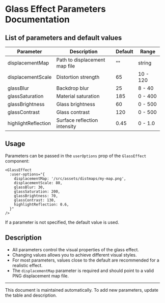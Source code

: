 # Glass Effect Parameters Documentation

## List of parameters and default values

| Parameter           | Description                   | Default | Range    |
| ------------------- | ----------------------------- | ------- | -------- |
| displacementMap     | Path to displacement map file | ""      | string   |
| displacementScale   | Distortion strength           | 65      | 10 - 120 |
| glassBlur           | Backdrop blur                 | 25      | 8 - 40   |
| glassSaturation     | Material saturation           | 185     | 0 - 400  |
| glassBrightness     | Glass brightness              | 60      | 0 - 500  |
| glassContrast       | Glass contrast                | 120     | 0 - 500  |
| highlightReflection | Surface reflection intensity  | 0.45    | 0 - 1.0  |

## Usage

Parameters can be passed in the `userOptions` prop of the `GlassEffect` component:

```vue
<GlassEffect
  :user-options="{
    displacementMap: '/src/assets/distmaps/my-map.png',
    displacementScale: 80,
    glassBlur: 30,
    glassSaturation: 200,
    glassBrightness: 70,
    glassContrast: 130,
    highlightReflection: 0.6,
  }"
/>
```

If a parameter is not specified, the default value is used.

## Description

- All parameters control the visual properties of the glass effect.
- Changing values allows you to achieve different visual styles.
- For most parameters, values close to the default are recommended for a realistic effect.
- The `displacementMap` parameter is required and should point to a valid PNG displacement map file.

---

This document is maintained automatically. To add new parameters, update the table and description.
